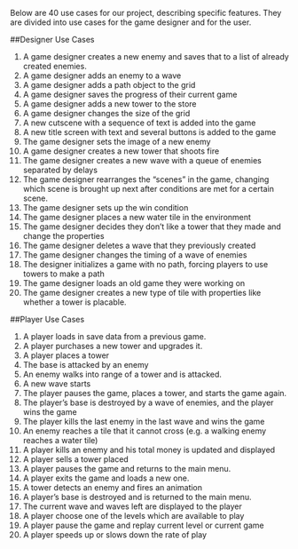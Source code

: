 Below are 40 use cases for our project, describing specific features. They are divided into use cases for the game designer and for the user.

##Designer Use Cases
1. A game designer creates a new enemy and saves that to a list of already created enemies.
2. A game designer adds an enemy to a wave
3. A game designer adds a path object to the grid
4. A game designer saves the progress of their current game
5. A game designer adds a new tower to the store
6. A game designer changes the size of the grid
7. A new cutscene with a sequence of text is added into the game 
8. A new title screen with text and several buttons is added to the game
9. The game designer sets the image of a new enemy
10. A game designer creates a new tower that shoots fire
11. The game designer creates a new wave with a queue of enemies separated by delays
12. The game designer rearranges the “scenes” in the game, changing which scene is brought up next after conditions are met for a certain scene.  
13. The game designer sets up the win condition
14. The game designer places a new water tile in the environment
15. The game designer decides they don’t like a tower that they made and change the properties
16. The game designer deletes a wave that they previously created
17. The game designer changes the timing of a wave of enemies
18. The designer initializes a game with no path, forcing players to use towers to make a path
19. The game designer loads an old game they were working on
20. The game designer creates a new type of tile with properties like whether a tower is placable.

##Player Use Cases
1. A player loads in save data from a previous game.
2. A player purchases a new tower and upgrades it.
3. A player places a tower
4. The base is attacked by an enemy
5. An enemy walks into range of a tower and is attacked.
6. A new wave starts
7. The player pauses the game, places a tower, and starts the game again.
8. The player’s base is destroyed by a wave of enemies, and the player wins the game
9. The player kills the last enemy in the last wave and wins the game
10. An enemy reaches a tile that it cannot cross (e.g. a walking enemy reaches a water tile)
11. A player kills an enemy and his total money is updated and displayed
12. A player sells a tower placed 
13. A player pauses the game and returns to the main menu.
14. A player exits the game and loads a new one.
15. A tower detects an enemy and fires an animation
16. A player’s base is destroyed and is returned to the main menu.
17. The current wave and waves left are displayed to the player
18. A player choose one of the levels which are available to play
19. A player pause the game and replay current level or current game
20. A player speeds up or slows down the rate of play

